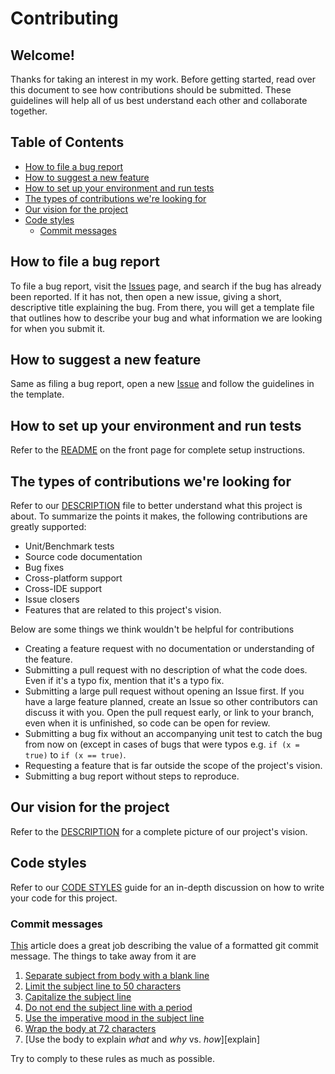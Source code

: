 # Contributing

## Welcome!

Thanks for taking an interest in my work. Before getting started, read
over this document to see how contributions should be submitted. These
guidelines will help all of us best understand each other and
collaborate together.

## Table of Contents

* [How to file a bug report](#how-to-file-a-bug-report)
* [How to suggest a new feature](#how-to-suggest-a-new-feature)
* [How to set up your environment and run tests](#how-to-set-up-your-environment-and-run-tests)
* [The types of contributions we're looking for](#the-types-of-contributions-were-looking-for)
* [Our vision for the project](#our-vision-for-the-project)
* [Code styles](#code-styles)
    - [Commit messages](#commit-messages)

## How to file a bug report

To file a bug report, visit the [Issues][issues] page, and search if the
bug has already been reported. If it has not, then open a new issue,
giving a short, descriptive title explaining the bug. From there, you
will get a template file that outlines how to describe your bug and what
information we are looking for when you submit it.

## How to suggest a new feature

Same as filing a bug report, open a new [Issue][issues] and follow the
guidelines in the template.

## How to set up your environment and run tests

Refer to the [README](README.md#installation) on the front page for
complete setup instructions.

## The types of contributions we're looking for

Refer to our [DESCRIPTION](DESCRIPTION.md) file to better understand
what this project is about. To summarize the points it makes,
the following contributions are greatly supported:

* Unit/Benchmark tests
* Source code documentation
* Bug fixes
* Cross-platform support
* Cross-IDE support
* Issue closers
* Features that are related to this project's vision.

Below are some things we think wouldn't be helpful for contributions

* Creating a feature request with no documentation or understanding of
the feature.
* Submitting a pull request with no description of what the code does.
Even if it's a typo fix, mention that it's a typo fix.
* Submitting a large pull request without opening an Issue first. If you
have a large feature planned, create an Issue so other contributors can
discuss it with you. Open the pull request early, or link to your
branch, even when it is unfinished, so code can be open for review.
* Submitting a bug fix without an accompanying unit test to catch the
bug from now on (except in cases of bugs that were typos e.g.
`if (x = true)` to `if (x == true)`.
* Requesting a feature that is far outside the scope of the project's
vision.
* Submitting a bug report without steps to reproduce.

## Our vision for the project

Refer to the [DESCRIPTION](DESCRIPTION.md) for a complete picture of our
project's vision.

## Code styles

Refer to our [CODE STYLES](CODE_STYLES.md) guide for an in-depth
discussion on how to write your code for this project.

### Commit messages

[This][commit] article does a great job describing the value of a
formatted git commit message. The things to take away from it are

1. [Separate subject from body with a blank line][separate]
2. [Limit the subject line to 50 characters][limit]
3. [Capitalize the subject line][capitalize]
4. [Do not end the subject line with a period][period]
5. [Use the imperative mood in the subject line][imperative]
6. [Wrap the body at 72 characters][wrap]
7. [Use the body to explain _what_ and _why_ vs. _how_][explain]

Try to comply to these rules as much as possible.

[issues]: https://github.com/Maseya/Editors/issues
[commit]: https://chris.beams.io/posts/git-commit
[separate]: https://chris.beams.io/posts/git-commit/#separate
[limit]: https://chris.beams.io/posts/git-commit/#limit-50
[capitalize]: https://chris.beams.io/posts/git-commit/#capitalize
[period]: https://chris.beams.io/posts/git-commit/#end
[imperative]: https://chris.beams.io/posts/git-commit/#imperative
[wrap]: https://chris.beams.io/posts/git-commit/#wrap-72
[epxlain]: https://chris.beams.io/posts/git-commit/#why-not-how
